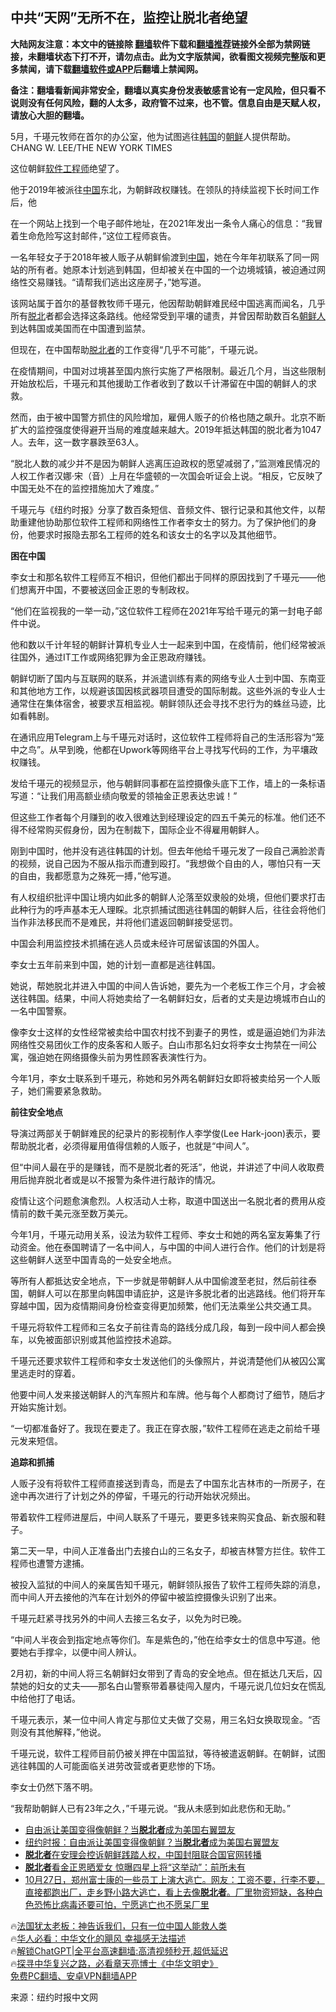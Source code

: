  <!-- 面包屑导航 --> <h2>中共“天网”无所不在，监控让脱北者绝望</h2> <p class="notice"><b>大陆网友注意：本文中的链接除 <a href="https://github.com/bannedbook/fanqiang" >翻墙</a>软件下载和<a href="https://github.com/killgcd/justmysocks/blob/master/README.md">翻墙推荐</a>链接外全部为禁网链接，未翻墙状态下打不开，请勿点击。此为文字版禁闻，欲看图文视频完整版和更多禁闻，请下载<a href="https://github.com/bannedbook/fanqiang">翻墙软件或APP</a>后翻墙上禁闻网。</p><p>备注：翻墙看新闻非常安全，翻墙以真实身份发表敏感言论有一定风险，但只看不说则没有任何风险，翻的人太多，政府管不过来，也不管。信息自由是天赋人权，请放心大胆的翻墙。</b></p>  <div class="entry"> <p id="conimg">5月，千璂元牧师在首尔的办公室，他为试图逃往<a href="https://www.bannedbook.org/bnews/tag/%e9%9f%a9%e5%9b%bd/" class="st_tag internal_tag" rel="tag" title="标签 韩国 下的日志">韩国</a>的<a href="https://www.bannedbook.org/bnews/tag/%e6%9c%9d%e9%b2%9c/" class="st_tag internal_tag" rel="tag" title="标签 朝鲜 下的日志">朝鲜</a>人提供帮助。CHANG W. LEE/THE NEW YORK TIMES</p> <p>这位朝鲜<a href="https://www.bannedbook.org/bnews/tag/%E8%BD%AF%E4%BB%B6%E5%B7%A5%E7%A8%8B%E5%B8%88/" class="st_tag internal_tag" rel="tag" title="标签 软件工程师 下的日志">软件工程师</a>绝望了。</p> <p>他于2019年被派往<span class='wp_keywordlink_affiliate'><a href="https://www.bannedbook.org/" title="中国" target="_blank">中国</a></span>东北，为朝鲜政权赚钱。在领队的持续监视下长时间工作后，他</p> <p>在一个网站上找到一个电子邮件地址，在2021年发出一条令人痛心的信息：“我冒着生命危险写这封邮件，”这位工程师哀告。</p> <p>一名年轻女子于2018年被人贩子从朝鲜偷渡到<a href="https://www.bannedbook.org/bnews/tag/%E4%B8%AD%E5%9B%BD/" class="st_tag internal_tag" rel="tag" title="标签 中国 下的日志">中国</a>，她在今年年初联系了同一网站的所有者。她原本计划逃到韩国，但却被关在中国的一个边境城镇，被迫通过网络性交易赚钱。“请帮我们逃出这座房子，”她写道。</p> <p>该网站属于首尔的基督教牧师千璂元，他因帮助朝鲜难民经中国逃离而闻名，几乎所有<a href="https://www.bannedbook.org/bnews/tag/%E8%84%B1%E5%8C%97/" class="st_tag internal_tag" rel="tag" title="标签 脱北 下的日志">脱北</a>者都会选择这条路线。他经常受到平壤的谴责，并曾因帮助数百名<a href="https://www.bannedbook.org/bnews/tag/%E6%9C%9D%E9%B2%9C%E4%BA%BA/" class="st_tag internal_tag" rel="tag" title="标签 朝鲜人 下的日志">朝鲜人</a>到达韩国或美国而在中国遭到监禁。</p> <p>但现在，在中国帮助<a href="https://www.bannedbook.org/bnews/tag/%e8%84%b1%e5%8c%97%e8%80%85/" class="st_tag internal_tag" rel="tag" title="标签 脱北者 下的日志">脱北者</a>的工作变得“几乎不可能”，千璂元说。</p> <p>在疫情期间，中国对过境甚至国内旅行实施了严格限制。最近几个月，当这些限制开始放松后，千璂元和其他援助工作者收到了数以千计滞留在中国的朝鲜人的求救。</p> <p>然而，由于被中国警方抓住的风险增加，雇佣人贩子的价格也随之飙升。北京不断扩大的监控强度使得避开当局的难度越来越大。2019年抵达韩国的脱北者为1047人。去年，这一数字暴跌至63人。</p> <p>“脱北人数的减少并不是因为朝鲜人逃离压迫政权的愿望减弱了，”监测难民情况的人权工作者汉娜·宋（音）上月在华盛顿的一次国会听证会上说。“相反，它反映了中国无处不在的监控措施加大了难度。”</p> <p>千璂元与《纽约时报》分享了数百条短信、音频文件、银行记录和其他文件，以帮助重建他协助那位软件工程师和网络性工作者李女士的努力。为了保护他们的身份，他要求时报隐去那名工程师的姓名和该女士的名字以及其他细节。</p> <p><strong>困在中国</strong></p> <p>李女士和那名软件工程师互不相识，但他们都出于同样的原因找到了千璂元——他们想离开中国，不要被送回金正恩的专制政权。</p> <p>“他们在监视我的一举一动，”这位软件工程师在2021年写给千璂元的第一封电子邮件中说。</p> <p>他和数以千计年轻的朝鲜计算机专业人士一起来到中国，在疫情前，他们经常被派往国外，通过IT工作或网络犯罪为金正恩政府赚钱。</p> <p>朝鲜切断了国内与互联网的联系，并派遣训练有素的网络专业人士到中国、东南亚和其他地方工作，以规避该国因核武器项目遭受的国际制裁。这些外派的专业人士通常住在集体宿舍，被要求互相监视。朝鲜领队还会寻找不忠行为的蛛丝马迹，比如看韩剧。</p> <p>在通讯应用Telegram上与千璂元对话时，这位软件工程师将自己的生活形容为“笼中之鸟”。从早到晚，他都在Upwork等网络平台上寻找写代码的工作，为平壤政权赚钱。</p> <p>发给千璂元的视频显示，他与朝鲜同事都在监控摄像头底下工作，墙上的一条标语写道：“让我们用高额业绩向敬爱的领袖金正恩表达忠诚！”</p> <p>但这些工作者每个月赚到的收入很难达到经理设定的四五千美元的标准。他们还不得不经常购买假身份，因为在制裁下，国际企业不得雇用朝鲜人。</p> <p>刚到中国时，他并没有逃往韩国的计划。但去年他给千璂元发了一段自己满脸淤青的视频，说自己因为不服从指示而遭到殴打。“我想做个自由的人，哪怕只有一天的自由，我都愿意为之殊死一搏，”他写道。</p> <p>有人权组织批评中国让境内如此多的朝鲜人沦落至奴隶般的处境，但他们要求打击此种行为的呼声基本无人理睬。北京抓捕试图逃往韩国的朝鲜人后，往往会将他们当作非法移民而不是难民，并将他们遣返回朝鲜接受惩罚。</p> <p>中国会利用监控技术抓捕在逃人员或未经许可居留该国的外国人。</p> <p>李女士五年前来到中国，她的计划一直都是逃往韩国。</p> <p>她说，帮她脱北并进入中国的中间人告诉她，要先为一个老板工作三个月，才会被送往韩国。结果，中间人将她卖给了一名朝鲜妇女，后者的丈夫是边境城市白山的一名中国警察。</p>  <p>像李女士这样的女性经常被卖给中国农村找不到妻子的男性，或是逼迫她们为非法网络性交易团伙工作的皮条客和人贩子。白山市那名妇女将李女士拘禁在一间公寓，强迫她在网络摄像头前为男性顾客表演性行为。</p> <p>今年1月，李女士联系到千璂元，称她和另外两名朝鲜妇女即将被卖给另一个人贩子，她们需要紧急救助。</p> <p><strong>前往安全地点</strong></p> <p>导演过两部关于朝鲜难民的纪录片的影视制作人李学俊(Lee Hark-joon)表示，要帮助脱北者，必须得雇用值得信赖的人贩子，也就是“中间人”。</p> <p>但“中间人最在乎的是赚钱，而不是脱北者的死活”，他说，并讲述了中间人收取费用后抛弃脱北者或是以不报警为条件进行敲诈的情况。</p> <p>疫情让这个问题愈演愈烈。人权活动人士称，取道中国送出一名脱北者的费用从疫情前的数千美元涨至数万美元。</p> <p>今年1月，千璂元动用关系，设法为软件工程师、李女士和她的两名室友筹集了行动资金。他在泰国聘请了一名中间人，与中国的中间人进行合作。他们的计划是将这些朝鲜人送至中国青岛的一处安全地点。</p> <p>等所有人都抵达安全地点，下一步就是带朝鲜人从中国偷渡至老挝，然后前往泰国，朝鲜人可以在那里向韩国申请庇护，这是许多脱北者的出逃路线。他们将开车穿越中国，因为疫情期间身份检查变得更加频繁，他们无法乘坐公共交通工具。</p> <p>千璂元将软件工程师和三名女子前往青岛的路线分成几段，每到一段中间人都会换车，以免被面部识别或其他监控技术追踪。</p> <p>千璂元还要求软件工程师和李女士发送他们的头像照片，并说清楚他们从被囚公寓里逃走时的穿着。</p> <p>他要中间人发来接送朝鲜人的汽车照片和车牌。他与每个人都商讨了细节，随后才开始实施计划。</p> <p>“一切都准备好了。我现在要走了。我正在穿衣服，”软件工程师在逃走之前给千璂元发来短信。</p>  <p><strong>追踪和抓捕</strong></p> <p>人贩子没有将软件工程师直接送到青岛，而是去了中国东北吉林市的一所房子，在途中再次进行了计划之外的停留，千璂元的行动开始状况频出。</p> <p>带着软件工程师进屋后，中间人联系了千璂元，要更多钱来购买食品、新衣服和鞋子。</p> <p>第二天一早，中间人正准备出门去接白山的三名女子，却被吉林警方拦住。软件工程师也遭警方逮捕。</p> <p>被投入监狱的中间人的亲属告知千璂元，朝鲜领队报告了软件工程师失踪的消息，而中间人开去接他的汽车在计划外的停留中被监控摄像头识别了出来。</p> <p>千璂元赶紧寻找另外的中间人去接三名女子，以免为时已晚。</p> <p>“中间人半夜会到指定地点等你们。车是紫色的，”他在给李女士的信息中写道。他要她右手撑伞，以便中间人辨认。</p> <p>2月初，新的中间人将三名朝鲜妇女带到了青岛的安全地点。但在抵达几天后，囚禁她的妇女的丈夫——那名白山警察带着暴徒闯入屋内，千璂元说几位妇女在慌乱中给他打了电话。</p> <p>千璂元表示，某一位中间人肯定与那位丈夫做了交易，用三名妇女换取现金。“否则没有其他解释，”他说。</p> <p>千璂元说，软件工程师目前仍被关押在中国监狱，等待被遣返朝鲜。在朝鲜，试图逃往韩国的人可能面临关进劳改营或者更悲惨的下场。</p> <p>李女士仍然下落不明。</p> <p>“我帮助朝鲜人已有23年之久，”千璂元说。“我从未感到如此悲伤和无助。”</p>  <!--<div id="taboola-mid-1"></div>--><ul class='op-related-articles' title='相关阅读'> <li><a href='https://www.bannedbook.org/bnews/comments/20230705/1904327.html' target='_blank'>自由派让美国变得像朝鲜？当<b>脱北者</b>成为美国右翼盟友</a></li> <li><a href='https://www.bannedbook.org/bnews/baitai/20230705/1904261.html' target='_blank'>纽约时报：自由派让美国变得像朝鲜？当<b>脱北者</b>成为美国右翼盟友</a></li> <li><a href='https://www.bannedbook.org/bnews/headline/20230318/1861364.html' target='_blank'><b>脱北者</b>在安理会控诉朝鲜践踏人权，中国封阻联合国官网转播</a></li> <li><a href='https://www.bannedbook.org/bnews/topimagenews/20221201/1818157.html' target='_blank'><b>脱北者</b>看金正恩晒爱女 惊曝四星上将“这举动”：前所未有</a></li> <li><a href='https://www.bannedbook.org/bnews/bannedvideo/20221028/1803548.html' target='_blank'>10月27日，郑州富士康的一些员工上演大逃亡。网友：工资不要，行李不要，直接都跑出厂，走乡野小路大逃亡，看上去像<b>脱北者</b>。厂里物资短缺，各种白色恐怖比病毒还要可怕，宁愿逃亡也不愿呆厂里</a></li> </ul> <p class="texttj"> 🔥<a href="https://www.bannedbook.org/bnews/ssgc/20230219/1850782.html" target="_blank">法国犹太老板：神告诉我们，只有一位中国人能救人类</a><br/> 🔥<a href="https://www.bannedbook.org/bnews/comments/20220220/1694796.html" target="_blank">华人必看：中华文化的飓风 幸福感无法描述</a><br/> 🔥<a href="https://github.com/bannedbook/fanqiang/wiki/V2ray%E6%9C%BA%E5%9C%BA" target="_blank">解锁ChatGPT|全平台高速翻墙:高清视频秒开,超低延迟</a><br/> 🔥<a href="https://www.bannedbook.org/bnews/comments/20220808/1768773.html" target="_blank">探寻中华复兴之路，必看章天亮博士《中华文明史》</a><br/> <a href="https://github.com/bannedbook/fanqiang/wiki/%E7%A6%81%E9%97%BB%E7%BD%91%E5%AE%89%E5%8D%93%E7%BF%BB%E5%A2%99%E6%96%B0%E9%97%BBAPP" target="_blank">免费PC翻墙、安卓VPN翻墙APP</a><br/> </p><p class="src-info">来源：纽约时报中文网 </p><a name='sharetosocial'></a> <div style="margin-bottom:5px;padding-bottom:5px;clear:both"> <div id="archive-pix-1" class="banner-ads"> <!-- AuctionX Display platform tag START --> <div id="27602x728x90x621x_ADSLOT1" clicktrack="%%CLICK_URL_ESC%%"></div>  <!-- AuctionX Display platform tag END --> </div> <div id="archive-pix-2" class="banner-ads"> <!-- AuctionX Display platform tag START --> <div id="27556x300x250x621x_ADSLOT1" clicktrack="%%CLICK_URL_ESC%%" style="margin:0 auto;text-align:center"></div>  <!-- AuctionX Display platform tag END --> </div> </div>  <div id="archive-pix-1" class="banner-ads"> <!-- AuctionX Display platform tag START --> <div id="27603x728x90x621x_ADSLOT1" clicktrack="%%CLICK_URL_ESC%%"></div>  <!-- AuctionX Display platform tag END --> </div> </div><!--END ENTRY--> 